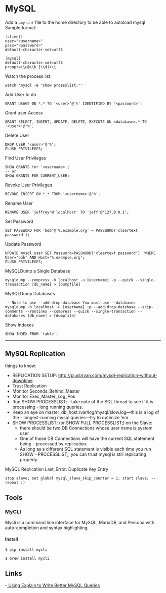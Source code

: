 # MySQL

Add a `.my.cnf` file to the home directory to be able to autoload mysql 
Sample format: 

    [client]
    user="<username>"
    pass="<password>"
    default-character-set=utf8

    [mysql]
    default-character-set=utf8
    prompt=\\u@\\h [\\d]>\\_

Watch the process list

    watch 'mysql -e "show proesslist;"'

Add User to db

    GRANT USAGE ON *.* TO '<user>'@'%' IDENTIFIED BY '<password>'; 

Grant user Access

    GRANT SELECT, INSERT, UPDATE, DELETE, EXECUTE ON <database>.* TO '<user>'@'%';

Delete User

    DROP USER '<user>'@'%'; 
    FLUSH PRIVILEGES; 

Find User Privileges

    SHOW GRANTS for '<username>'; 
    -- or
    SHOW GRANTS FOR CURRENT_USER;

Revoke User Privileges 

    REVOKE INSERT ON *.* FROM '<username>'@'%'; 

Rename User
    
    RENAME USER 'jeffrey'@'localhost' TO 'jeff'@'127.0.0.1';

Set Password

    SET PASSWORD FOR 'bob'@'%.example.org' = PASSWORD('cleartext password');


Update Password

    UPDATE mysql.user SET Password=PASSWORD('cleartext password')  WHERE User='bob' AND Host='%.example.org';
    FLUSH PRIVILEGES;

MySQLDump a Single Database

    mysqldump --compress -h localhost -u [username] -p --quick --single-transaction [db_name] > [dumpfile]

MySQLDump Databases

    -- Note to use --add-drop-database You must use --databases
    mysqldump -h localhost -u [username] -p --add-drop-database --skip-comments --routines --compress --quick --single-transaction --databases [db_name] > [dumpfile]

Show Indexes

    SHOW INDEX FROM `table`; 

___

## MySQL Replication

things to know:

- REPLICATION SETUP: http://plusbryan.com/mysql-replication-without-downtime
- Trust Replication
- Monitor Seconds_Behind_Master
- Monitor Exec_Master_Log_Pos
- Run SHOW PROCESSLIST;—take note of the SQL thread to see if it is processing - long running queries.
- Keep an eye on master_db_host:/var/log/mysql/slow.log—this is a log of the - longest-running mysql queries—try to optimize 'em
- SHOW PROCESSLIST; (or SHOW FULL PROCESSLIST;) on the Slave:
    - there should be two DB Connections whose user name is system user
    - One of those DB Connections will have the current SQL statement being - processed by replication.
    - As long as a different SQL statement is visible each time you run SHOW - PROCESSLIST;, you can trust mysql is still replicating properly.

MySQL Replication Last_Error: Duplicate Key Entry

    stop slave; set global mysql_slave_skip_counter = 1; start slave; -- repeat :)

## Tools

### [MyCLI](http://mycli.net/)

Mycli is a command line interface for MySQL, MariaDB, and Percona with 
auto-completion and syntax highlighting.

#### Install

    $ pip install mycli

    $ brew install mycli

## Links

-[ Using Explain to Write Better MySQL Queries ]( http://www.sitepoint.com/using-explain-to-write-better-mysql-queries/ )
